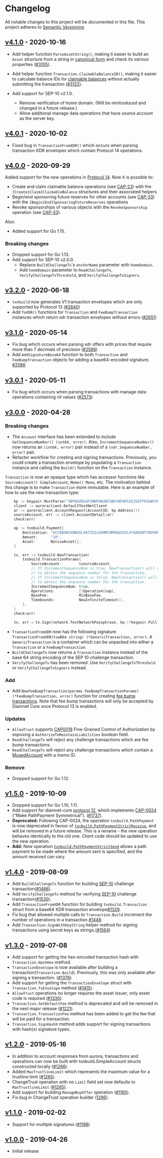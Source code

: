 # Changelog

All notable changes to this project will be documented in this
file.  This project adheres to [Semantic Versioning](http://semver.org/).

## [v4.1.0](https://github.com/diamnet/go/releases/tag/auroraclient-v4.1.0) - 2020-10-16

* Add helper function `ParseAssetString()`, making it easier to build an `Asset` structure from a string in [canonical form](https://github.com/diamnet/diamnet-protocol/blob/master/ecosystem/sep-0011.md#asset) and check its various properties ([#3105](https://github.com/diamnet/go/pull/3105)).

* Add helper function `Transaction.ClaimableBalanceID()`, making it easier to calculate balance IDs for [claimable balances](https://developers.diamnet.org/docs/glossary/claimable-balance/) without actually submitting the transaction ([#3122](https://github.com/diamnet/go/pull/3122)).

* Add support for SEP-10 v2.1.0.
  * Remove verification of home domain. (Will be reintroduced and changed in a future release.)
  * Allow additional manage data operations that have source account as the server key.

## [v4.0.1](https://github.com/diamnet/go/releases/tag/auroraclient-v4.0.1) - 2020-10-02

* Fixed bug in `TransactionFromXDR()` which occurs when parsing transaction XDR envelopes which contain Protocol 14 operations.

## [v4.0.0](https://github.com/diamnet/go/releases/tag/auroraclient-v4.0.0) - 2020-09-29

Added support for the new operations in [Protocol 14](https://github.com/diamnet/go/issues/3035). Now it is possible to:
* Create and claim claimable balance operations (see [CAP-23](https://github.com/diamnet/diamnet-protocol/blob/master/core/cap-0023.md)) with the `[Create|Claim]ClaimableBalance` structures and their associated helpers
* Begin/end sponsoring future reserves for other accounts (see [CAP-33](https://github.com/diamnet/diamnet-protocol/blob/master/core/cap-0033.md)) with the `[Begin|End]SponsoringFutureReserves` operations
* Revoke sponsorships of various objects with the `RevokeSponsorship` operation (see [CAP-33](https://github.com/diamnet/diamnet-protocol/blob/master/core/cap-0033.md)).

Also:
* Added support for Go 1.15.
### Breaking changes

* Dropped support for Go 1.13.
* Add support for SEP-10 v2.0.0.
  * Replace `BuildChallengeTx`'s `anchorName` parameter with `homeDomain`.
  * Add `homeDomain` parameter to `ReadChallengeTx`, `VerifyChallengeTxThreshold`, and `VerifyChallengeTxSigners`.

## [v3.2.0](https://github.com/diamnet/go/releases/tag/auroraclient-v3.2.0) - 2020-06-18

* `txnbuild` now generates V1 transaction envelopes which are only supported by Protocol 13 ([#2640](https://github.com/diamnet/go/pull/2640))
* Add `ToXDR()` functions for `Transaction` and `FeeBumpTransaction` instances which return xdr transaction envelopes without errors ([#2651](https://github.com/diamnet/go/pull/2651))

## [v3.1.0](https://github.com/diamnet/go/releases/tag/auroraclient-v3.1.0) - 2020-05-14

* Fix bug which occurs when parsing xdr offers with prices that require more than 7 decimals of precision ([#2588](https://github.com/diamnet/go/pull/2588))
* Add `AddSignatureBase64` function to both `Transaction` and `FeeBumpTransaction` objects for adding a base64-encoded signature. [#2586](https://github.com/diamnet/go/pull/2586)

## [v3.0.1](https://github.com/diamnet/go/releases/tag/auroraclient-v3.0.1) - 2020-05-11

* Fix bug which occurs when parsing transactions with manage data operations containing nil values ([#2573](https://github.com/diamnet/go/pull/2573))

## [v3.0.0](https://github.com/diamnet/go/releases/tag/auroraclient-v3.0.0) - 2020-04-28

### Breaking changes

* The `Account` interface has been extended to include `GetSequenceNumber() (int64, error)`. Also, `IncrementSequenceNumber()` now returns an `(int64, error)` pair instead of a `(xdr.SequenceNumber, error)` pair.
* Refactor workflow for creating and signing transactions. Previously, you could create a transaction envelope by populating a `Transaction` instance and calling the `Build()` function on the `Transaction` instance.

`Transaction` is now an opaque type which has accessor functions like `SourceAccount() SimpleAccount`, `Memo() Memo`, etc. The motivation behind this change is to make `Transaction` more immutable. Here is an example of how to use the new transaction type:
```go
	kp := keypair.MustParse("SBPQUZ6G4FZNWFHKUWC5BEYWF6R52E3SEP7R3GWYSM2XTKGF5LNTWW4R")
	client := auroraclient.DefaultTestNetClient
	ar := auroraclient.AccountRequest{AccountID: kp.Address()}
	sourceAccount, err := client.AccountDetail(ar)
	check(err)

	op := txnbuild.Payment{
		Destination: "GCCOBXW2XQNUSL467IEILE6MMCNRR66SSVL4YQADUNYYNUVREF3FIV2Z",
		Amount:      "10",
		Asset:       NativeAsset{},
	}

	tx, err := txnbuild.NewTransaction(
		txnbuild.TransactionParams{
			SourceAccount:        &sourceAccount,
			// If IncrementSequenceNum is true, NewTransaction() will call `sourceAccount.IncrementSequenceNumber()`
			// to obtain the sequence number for the transaction.
			// If IncrementSequenceNum is false, NewTransaction() will call `sourceAccount.GetSequenceNumber()`
			// to obtain the sequence number for the transaction.
			IncrementSequenceNum: true,
			Operations:           []Operation{&op},
			BaseFee:              MinBaseFee,
			Timebounds:           NewInfiniteTimeout(),
		},
	)
	check(err)

	tx, err = tx.Sign(network.TestNetworkPassphrase, kp.(*keypair.Full))
```

* `TransactionFromXDR` now has the following signature `TransactionFromXDR(txeB64 string) (*GenericTransaction, error)`. A `GenericTransaction` is a container which can be unpacked into either a `Transaction` or a `FeeBumpTransaction`.
* `BuildChallengeTx` now returns a `Transaction` instance instead of the base 64 string encoding of the SEP 10 challenge transaction.
* `VerifyChallengeTx` has been removed. Use `VerifyChallengeTxThreshold` or `VerifyChallengeTxSigners` instead.

### Add

* Add `NewFeeBumpTransaction(params FeeBumpTransactionParams) (*FeeBumpTransaction, error)` function for creating [fee bump transactions](https://github.com/diamnet/diamnet-protocol/blob/master/core/cap-0015.md). Note that fee bump transactions will only be accepted by Diamnet Core once Protocol 13 is enabled.

### Updates

* `AllowTrust` supports [CAP0018](https://github.com/diamnet/diamnet-protocol/blob/master/core/cap-0018.md) Fine-Grained Control of Authorization by exposing a `AuthorizeToMaintainLiabilities` boolean field.
* `ReadChallengeTx` will reject any challenge transactions which are fee bump transactions.
* `ReadChallengeTx` will reject any challenge transactions which contain a [MuxedAccount](https://github.com/diamnet/diamnet-protocol/blob/master/core/cap-0027.md) with a memo ID.

### Remove

* Dropped support for Go 1.12.

## [v1.5.0](https://github.com/diamnet/go/releases/tag/auroraclient-v1.5.0) - 2019-10-09

* Dropped support for Go 1.10, 1.11.
* Add support for diamnet-core [protocol 12](https://github.com/diamnet/diamnet-core/releases/tag/v12.0.0), which implements [CAP-0024](https://github.com/diamnet/diamnet-protocol/blob/master/core/cap-0024.md) ("Make PathPayment Symmetrical"). ([#1737](https://github.com/diamnet/go/issues/1737)).
* **Deprecated:** Following CAP-0024, the operation `txnbuild.PathPayment` is now deprecated in favour of [`txnbuild.PathPaymentStrictReceive`](https://godoc.org/github.com/diamnet/go/txnbuild#PathPaymentStrictReceive), and will be removed in a future release. This is a rename - the new operation behaves identically to the old one. Client code should be updated to use the new operation.
* **Add:** New operation [`txnbuild.PathPaymentStrictSend`](https://godoc.org/github.com/diamnet/go/txnbuild#PathPaymentStrictSend) allows a path payment to be made where the amount sent is specified, and the amount received can vary.

## [v1.4.0](https://github.com/diamnet/go/releases/tag/auroraclient-v1.4.0) - 2019-08-09

* Add `BuildChallengeTx` function for building [SEP-10](https://github.com/diamnet/diamnet-protocol/blob/master/ecosystem/sep-0010.md) challenge transaction([#1466](https://github.com/diamnet/go/issues/1466)).
* Add `VerifyChallengeTx` method for verifying [SEP-10](https://github.com/diamnet/diamnet-protocol/blob/master/ecosystem/sep-0010.md) challenge transaction([#1530](https://github.com/diamnet/go/issues/1530)).
* Add `TransactionFromXDR` function for building `txnbuild.Transaction` struct from a  base64 XDR transaction envelope[#1329](https://github.com/diamnet/go/issues/1329).
* Fix bug that allowed multiple calls to `Transaction.Build` increment the number of operations in a transaction [#1448](https://github.com/diamnet/go/issues/1448).
* Add `Transaction.SignWithKeyString` helper method for signing transactions using secret keys as strings.([#1564](https://github.com/diamnet/go/issues/1564))


## [v1.3.0](https://github.com/diamnet/go/releases/tag/auroraclient-v1.3.0) - 2019-07-08

* Add support for getting the hex-encoded transaction hash with `Transaction.HashHex` method.
* `TransactionEnvelope` is now available after building a transaction(`Transaction.Build`). Previously, this was only available after signing a transaction. ([#1376](https://github.com/diamnet/go/pull/1376))
* Add support for getting the `TransactionEnvelope` struct with `Transaction.TxEnvelope` method ([#1415](https://github.com/diamnet/go/issues/1415)).
* `AllowTrust` operations no longer requires the asset issuer, only asset code is required ([#1330](https://github.com/diamnet/go/issues/1330)).
* `Transaction.SetDefaultFee` method is deprecated and will be removed in the next major release ([#1221](https://github.com/diamnet/go/issues/1221)).
* `Transaction.TransactionFee` method has been added to get the fee that will be paid for a transaction.
* `Transaction.SignHashX` method adds support for signing transactions with hash(x) signature types.

## [v1.2.0](https://github.com/diamnet/go/releases/tag/auroraclient-v1.2.0) - 2019-05-16

* In addition to account responses from aurora, transactions and operations can now be built with txnbuild.SimpleAccount structs constructed locally ([#1266](https://github.com/diamnet/go/issues/1266)).
* Added `MaxTrustlineLimit` which represents the maximum value for a trustline limit ([#1265](https://github.com/diamnet/go/issues/1265)).
* ChangeTrust operation with no `Limit` field set now defaults to `MaxTrustlineLimit` ([#1265](https://github.com/diamnet/go/issues/1265)).
* Add support for building `ManageBuyOffer` operation ([#1165](https://github.com/diamnet/go/issues/1165)).
* Fix bug in ChangeTrust operation builder ([1296](https://github.com/diamnet/go/issues/1296)).

## [v1.1.0](https://github.com/diamnet/go/releases/tag/auroraclient-v1.1.0) - 2019-02-02

* Support for multiple signatures ([#1198](https://github.com/diamnet/go/pull/1198))

## [v1.0.0](https://github.com/diamnet/go/releases/tag/auroraclient-v1.0) - 2019-04-26

* Initial release
